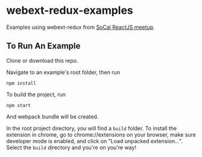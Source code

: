 # webext-redux-examples
Examples using webext-redux from [SoCal ReactJS meetup](https://www.youtube.com/watch?v=k88OIWJENgE).

## To Run An Example
Clone or download this repo.

Navigate to an example's root folder, then run

```
npm install 
```

To build the project, run 

```
npm start
```

And webpack bundle will be created. 

In the root project directory, you will find a `build` folder. To install the extension in chrome, go to chrome://extensions on your browser, make sure developer mode is enabled, and click on "Load unpacked extension...". Select the `build` directory and you're on you're way!
